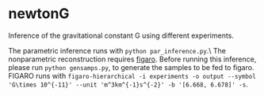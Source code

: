 # newtonG
Inference of the gravitational constant G using different experiments.

The parametric inference runs with `python par_inference.py`.\ The nonparametric reconstruction requires [figaro](https://github.com/sterinaldi/figaro). Before running this inference, please run `python gensamps.py`, to generate the samples to be fed to figaro. FIGARO runs with `figaro-hierarchical -i experiments -o output --symbol 'G\times 10^{-11}' --unit 'm^3km^{-1}s^{-2}' -b '[6.668, 6.678]' -s`.
